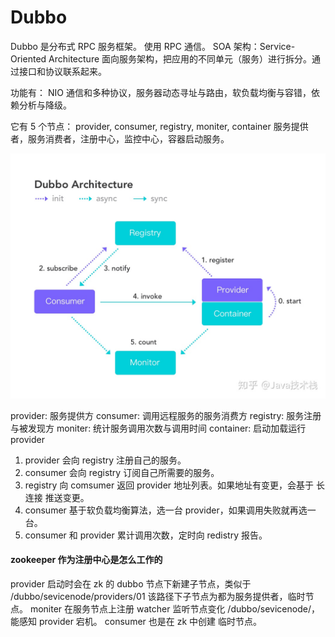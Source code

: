 # Dubbo

Dubbo 是分布式 RPC 服务框架。
使用 RPC 通信。
SOA 架构：Service-Oriented Architecture 面向服务架构，把应用的不同单元（服务）进行拆分。通过接口和协议联系起来。

功能有：
NIO 通信和多种协议，服务器动态寻址与路由，软负载均衡与容错，依赖分析与降级。

它有 5 个节点：
provider, consumer, registry, moniter, container
服务提供者，服务消费者，注册中心，监控中心，容器启动服务。

![img](../../imgs/dubbo_arch.jpg)

provider: 服务提供方
consumer: 调用远程服务的服务消费方
registry: 服务注册与被发现方
moniter: 统计服务调用次数与调用时间
container: 启动加载运行 provider

1) provider 会向 registry 注册自己的服务。
2) consumer 会向 registry 订阅自己所需要的服务。
3) registry 向 comsumer 返回 provider 地址列表。如果地址有变更，会基于 长连接 推送变更。
4) consumer 基于软负载均衡算法，选一台 provider，如果调用失败就再选一台。
5) consumer 和 provider 累计调用次数，定时向 redistry 报告。

#### zookeeper 作为注册中心是怎么工作的

provider 启动时会在 zk 的 dubbo 节点下新建子节点，类似于 /dubbo/sevicenode/providers/01
该路径下子节点为都为服务提供者，临时节点。
moniter 在服务节点上注册 watcher 监听节点变化 /dubbo/sevicenode/，能感知 provider 宕机。
consumer 也是在 zk 中创建 临时节点。



